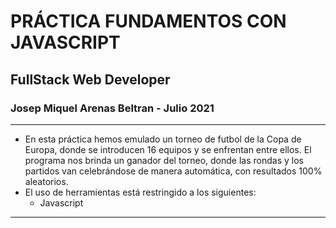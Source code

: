 # PRÁCTICA FUNDAMENTOS CON JAVASCRIPT
## FullStack Web Developer
### Josep Miquel Arenas Beltran - Julio 2021
***
- En esta práctica hemos emulado un torneo de futbol de la Copa de Europa, donde se introducen 16 equipos y se enfrentan entre ellos. El programa nos brinda un ganador del torneo, donde las rondas y los partidos van celebrándose de manera automática, con resultados 100% aleatorios.
- El uso de herramientas está restringido a los siguientes:
    - Javascript
***
